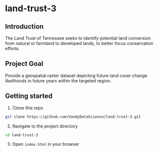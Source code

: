 # land-trust-3
## Introduction

The Land Trust of Tennessee seeks to identify potential land conversion from natural or farmland to developed lands, to better focus conservation efforts.

## Project Goal

Provide a geospatial raster dataset depicting future land cover change likelihoods in future years within the targeted region.

## Getting started

1. Clone this repo

```bash
git clone https://github.com/VandyDataScience/land-trust-3.git
```

2. Navigate to the project directory

```bash
cd land-trust-3
```

3. Open `index.html` in your browser
